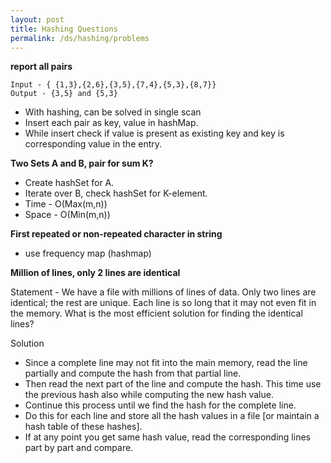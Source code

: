 ```yaml
---
layout: post
title: Hashing Questions
permalink: /ds/hashing/problems
---
```


**report all pairs**

```
Input - { {1,3},{2,6},{3,5},{7,4},{5,3},{8,7}}
Output - {3,5} and {5,3}
```

- With hashing, can be solved in single scan
- Insert each pair as key, value in hashMap.
- While insert check if value is present as existing key and key is corresponding value in the entry.

**Two Sets A and B, pair for sum K?**
- Create hashSet for A.
- Iterate over B, check hashSet for K-element.
- Time - O(Max(m,n))
- Space - O(Min(m,n))

**First repeated or non-repeated character in string**
- use frequency map (hashmap)

**Million of lines, only 2 lines are identical**

Statement - We have a file with millions of lines of data. Only two lines are identical; the rest are unique. Each line is so long that it may not even fit in the memory. What is the most efficient solution for finding the identical lines?

Solution
- Since a complete line may not fit into the main memory, read the line partially and compute the hash from that partial line.
- Then read the next part of the line and compute the hash. This time use the previous hash also while computing the new hash value.
- Continue this process until we find the hash for the complete line.
- Do this for each line and store all the hash values in a file [or maintain a hash table of these hashes].
- If at any point you get same hash value, read the corresponding lines part by part and compare.